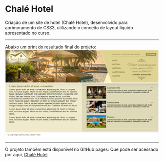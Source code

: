 # Chalé Hotel
 Criação de um site de hotel (Chalé Hotel), desenvolvido para aprimoramento de CSS3, utilizando o conceito de layout líquido apresentado no curso.
 
 ***
 
Abaixo um print do resultado final do projeto:
![Chalé Hotel](https://github.com/Rodrigomelo220/chale-hotel/blob/main/.github/chale_hotel.png)

***

O projeto também está disponível no GitHub pages:
Que pode ser acessado por aqui, [Chalé Hotel](https://rodrigomelo220.github.io/chale-hotel/)
